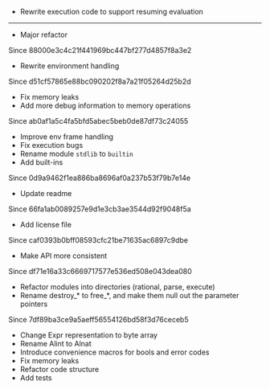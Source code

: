 - Rewrite execution code to support resuming evaluation

---
- Major refactor

Since 88000e3c4c21f441969bc447bf277d4857f8a3e2
- Rewrite environment handling

Since d51cf57865e88bc090202f8a7a21f05264d25b2d
- Fix memory leaks
- Add more debug information to memory operations

Since ab0af1a5c4fa5bfd5abec5beb0de87df73c24055
- Improve env frame handling
- Fix execution bugs
- Rename module `stdlib` to `builtin`
- Add built-ins

Since 0d9a9462f1ea886ba8696af0a237b53f79b7e14e
- Update readme

Since 66fa1ab0089257e9d1e3cb3ae3544d92f9048f5a
- Add license file

Since caf0393b0bff08593cfc21be71635ac6897c9dbe
- Make API more consistent

Since df71e16a33c6669717577e536ed508e043dea080
- Refactor modules into directories (rational, parse, execute)
- Rename destroy_* to free_*, and make them null out the parameter pointers

Since 7df89ba3ce9a5aeff56554126bd58f3d76ceceb5
- Change Expr representation to byte array
- Rename Alint to Alnat
- Introduce convenience macros for bools and error codes
- Fix memory leaks
- Refactor code structure
- Add tests